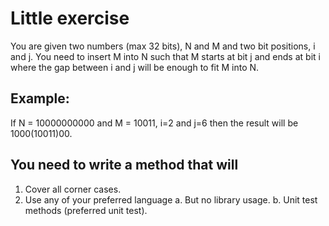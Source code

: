 # Little exercise
You are given two numbers (max 32 bits), N and M and two bit positions, i and j. You need to insert M into N such that M starts at bit j and ends at bit i where the gap between i and j will be enough to fit M into N.

## Example:
If N = 10000000000 and M = 10011, i=2 and j=6 then the result will be 1000(10011)00.

## You need to write a method that will
1. Cover all corner cases.
2. Use any of your preferred language
	a. But no library usage.
	b. Unit test methods (preferred unit test).

